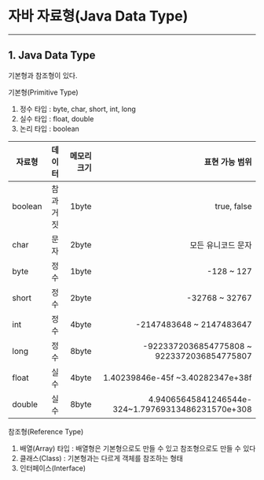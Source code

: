 # 자바 자료형(Java Data Type)
---
## 1. Java Data Type
기본형과 참조형이 있다.

기본형(Primitive Type)
1. 정수 타입 : byte, char, short, int, long
2. 실수 타입 : float, double
3. 논리 타입 : boolean

자료형 | 데이터 | 메모리 크기 | 표현 가능 범위
---|:---:|---:|---:
boolean | 참과 거짓 | 1byte | true, false
char | 문자 | 2byte | 모든 유니코드 문자
byte | 정수 | 1byte | -128 ~ 127
short | 정수 | 2byte | -32768 ~ 32767
int | 정수 | 4byte | -2147483648 ~ 2147483647
long | 정수 | 8byte | -9223372036854775808 ~ 9223372036854775807
float | 실수 | 4byte | 1.40239846e-45f ~3.40282347e+38f
double | 실수 | 8byte | 4.94065645841246544e-324~1.79769313486231570e+308

참조형(Reference Type)
1. 배열(Array) 타입 : 배열형은 기본형으로도 만들 수 있고 참조형으로도 만들 수 있다
2. 클래스(Class) : 기본형과는 다르게 객체를 참조하는 형태
3. 인터페이스(Interface)